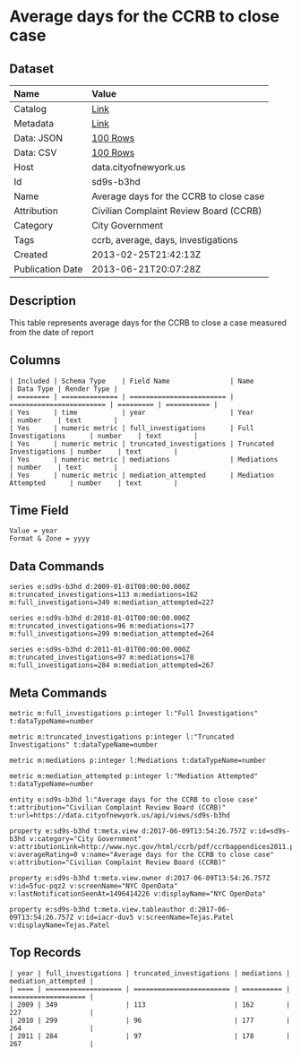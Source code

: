 # Average days for the CCRB to close case

## Dataset

| Name | Value |
| :--- | :---- |
| Catalog | [Link](https://catalog.data.gov/dataset/average-days-for-the-ccrb-to-close-case-9f584) |
| Metadata | [Link](https://data.cityofnewyork.us/api/views/sd9s-b3hd) |
| Data: JSON | [100 Rows](https://data.cityofnewyork.us/api/views/sd9s-b3hd/rows.json?max_rows=100) |
| Data: CSV | [100 Rows](https://data.cityofnewyork.us/api/views/sd9s-b3hd/rows.csv?max_rows=100) |
| Host | data.cityofnewyork.us |
| Id | sd9s-b3hd |
| Name | Average days for the CCRB to close case |
| Attribution | Civilian Complaint Review Board (CCRB) |
| Category | City Government |
| Tags | ccrb, average, days, investigations |
| Created | 2013-02-25T21:42:13Z |
| Publication Date | 2013-06-21T20:07:28Z |

## Description

This table represents average days for the CCRB to close a case measured from the date of report

## Columns

```ls
| Included | Schema Type    | Field Name               | Name                     | Data Type | Render Type |
| ======== | ============== | ======================== | ======================== | ========= | =========== |
| Yes      | time           | year                     | Year                     | number    | text        |
| Yes      | numeric metric | full_investigations      | Full Investigations      | number    | text        |
| Yes      | numeric metric | truncated_investigations | Truncated Investigations | number    | text        |
| Yes      | numeric metric | mediations               | Mediations               | number    | text        |
| Yes      | numeric metric | mediation_attempted      | Mediation Attempted      | number    | text        |
```

## Time Field

```ls
Value = year
Format & Zone = yyyy
```

## Data Commands

```ls
series e:sd9s-b3hd d:2009-01-01T00:00:00.000Z m:truncated_investigations=113 m:mediations=162 m:full_investigations=349 m:mediation_attempted=227

series e:sd9s-b3hd d:2010-01-01T00:00:00.000Z m:truncated_investigations=96 m:mediations=177 m:full_investigations=299 m:mediation_attempted=264

series e:sd9s-b3hd d:2011-01-01T00:00:00.000Z m:truncated_investigations=97 m:mediations=178 m:full_investigations=284 m:mediation_attempted=267
```

## Meta Commands

```ls
metric m:full_investigations p:integer l:"Full Investigations" t:dataTypeName=number

metric m:truncated_investigations p:integer l:"Truncated Investigations" t:dataTypeName=number

metric m:mediations p:integer l:Mediations t:dataTypeName=number

metric m:mediation_attempted p:integer l:"Mediation Attempted" t:dataTypeName=number

entity e:sd9s-b3hd l:"Average days for the CCRB to close case" t:attribution="Civilian Complaint Review Board (CCRB)" t:url=https://data.cityofnewyork.us/api/views/sd9s-b3hd

property e:sd9s-b3hd t:meta.view d:2017-06-09T13:54:26.757Z v:id=sd9s-b3hd v:category="City Government" v:attributionLink=http://www.nyc.gov/html/ccrb/pdf/ccrbappendices2011.pdf v:averageRating=0 v:name="Average days for the CCRB to close case" v:attribution="Civilian Complaint Review Board (CCRB)"

property e:sd9s-b3hd t:meta.view.owner d:2017-06-09T13:54:26.757Z v:id=5fuc-pqz2 v:screenName="NYC OpenData" v:lastNotificationSeenAt=1496414226 v:displayName="NYC OpenData"

property e:sd9s-b3hd t:meta.view.tableauthor d:2017-06-09T13:54:26.757Z v:id=iacr-duv5 v:screenName=Tejas.Patel v:displayName=Tejas.Patel
```

## Top Records

```ls
| year | full_investigations | truncated_investigations | mediations | mediation_attempted | 
| ==== | =================== | ======================== | ========== | =================== | 
| 2009 | 349                 | 113                      | 162        | 227                 | 
| 2010 | 299                 | 96                       | 177        | 264                 | 
| 2011 | 284                 | 97                       | 178        | 267                 | 
```